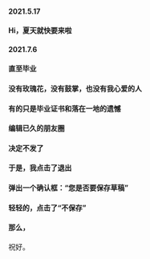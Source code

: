  #### 2021.5.17
 
 #### Hi，夏天就快要来啦
 
 #### 2021.7.6
 #### 直至毕业
 #### 没有玫瑰花，没有鼓掌，也没有我心爱的人
 #### 有的只是毕业证书和落在一地的遗憾

 #### 编辑已久的朋友圈
 #### 决定不发了
 #### 于是，我点击了退出
 #### 弹出一个确认框：“您是否要保存草稿”
 #### 轻轻的，点击了“不保存”
 #### 那么，
 祝好。          




<!--
**WaldinsamKeit/WaldinsamKeit** is a ✨ _special_ ✨ repository because its `README.md` (this file) appears on your GitHub profile.

Here are some ideas to get you started:

- 🔭 I’m currently working on ...
- 🌱 I’m currently learning ...
- 👯 I’m looking to collaborate on ...
- 🤔 I’m looking for help with ...
- 💬 Ask me about ...
- 📫 How to reach me: ...
- 😄 Pronouns: ...
- ⚡ Fun fact: ...
-->

